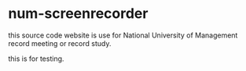 # num-screenrecorder

this source code website is use for National University of Management record meeting or record study.

this is for testing.
